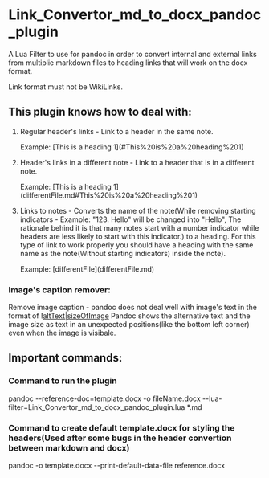 # Link_Convertor_md_to_docx_pandoc_plugin
A Lua Filter to use for pandoc in order to convert internal and external links from multiplie markdown files to heading links that will work on the docx format.

Link format must not be WikiLinks.

## This plugin knows how to deal with:
1. Regular header's links - Link to a header in the same note.

   Example: \[This is a heading 1](#This%20is%20a%20heading%201)
2. Header's links in a different note - Link to a header that is in a different note.

   Example: \[This is a heading 1](differentFile.md#This%20is%20a%20heading%201)
3. Links to notes - Converts the name of the note(While removing starting indicators - Example: "123. Hello" will be changed into "Hello", The rationale behind it is that many notes start with a number indicator while headers are less likely to start with this indicator.) to a heading. For this type of link to work properly you should have a heading with the same name as the note(Without starting indicators) inside the note).

   Example: \[differentFile](differentFile.md)

### Image's caption remover:
  Remove image caption - pandoc does not deal well with image's text in the format of \![altText|sizeOfImage](Link)
  Pandoc shows the alternative text and the image size as text in an unexpected positions(like the bottom left corner)
  even when the image is visibale.

## Important commands:

### Command to run the plugin
pandoc --reference-doc=template.docx -o fileName.docx --lua-filter=Link_Convertor_md_to_docx_pandoc_plugin.lua *.md

### Command to create default template.docx for styling the headers(Used after some bugs in the header convertion between markdown and docx)
pandoc -o template.docx --print-default-data-file reference.docx
